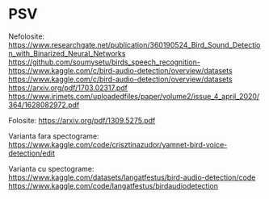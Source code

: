 # PSV
Nefolosite:
https://www.researchgate.net/publication/360190524_Bird_Sound_Detection_with_Binarized_Neural_Networks
https://github.com/soumysetu/birds_speech_recognition-
https://www.kaggle.com/c/bird-audio-detection/overview/datasets
https://www.kaggle.com/c/bird-audio-detection/overview/datasets
https://arxiv.org/pdf/1703.02317.pdf
https://www.irjmets.com/uploadedfiles/paper/volume2/issue_4_april_2020/364/1628082972.pdf

Folosite:
https://arxiv.org/pdf/1309.5275.pdf

Varianta fara spectograme:
https://www.kaggle.com/code/crisztinazudor/yamnet-bird-voice-detection/edit

Varianta cu spectograme:
https://www.kaggle.com/datasets/langatfestus/bird-audio-detection/code
https://www.kaggle.com/code/langatfestus/birdaudiodetection


